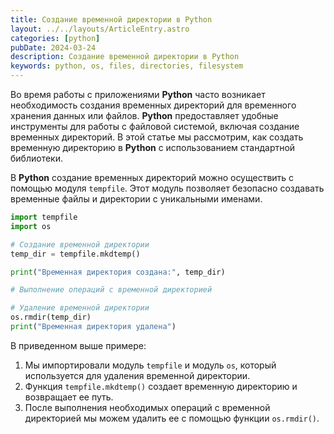 ```yaml
---
title: Создание временной директории в Python
layout: ../../layouts/ArticleEntry.astro
categories: [python]
pubDate: 2024-03-24
description: Создание временной директории в Python
keywords: python, os, files, directories, filesystem
---
```


Во время работы с приложениями **Python** часто возникает необходимость создания временных директорий для временного хранения данных или файлов. **Python** предоставляет удобные инструменты для работы с файловой системой, включая создание временных директорий. В этой статье мы рассмотрим, как создать временную директорию в **Python** с использованием стандартной библиотеки.

В **Python** создание временных директорий можно осуществить с помощью модуля `tempfile`. Этот модуль позволяет безопасно создавать временные файлы и директории с уникальными именами.

```python
import tempfile
import os

# Создание временной директории
temp_dir = tempfile.mkdtemp()

print("Временная директория создана:", temp_dir)

# Выполнение операций с временной директорией

# Удаление временной директории
os.rmdir(temp_dir)
print("Временная директория удалена")
```

В приведенном выше примере:

1. Мы импортировали модуль `tempfile` и модуль `os`, который используется для удаления временной директории.
2. Функция `tempfile.mkdtemp()` создает временную директорию и возвращает ее путь.
3. После выполнения необходимых операций с временной директорией мы можем удалить ее с помощью функции `os.rmdir()`.